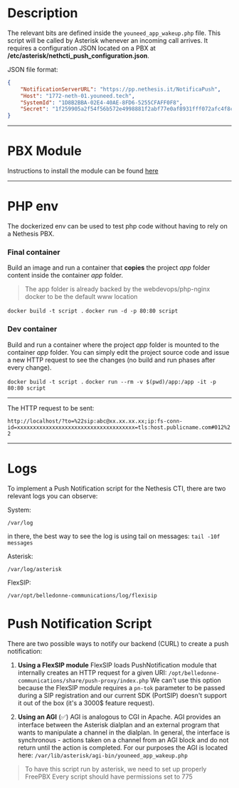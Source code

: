 # Description

The relevant bits are defined inside the `youneed_app_wakeup.php` file.
This script will be called by Asterisk whenever an incoming call arrives.
It requires a configuration JSON located on a PBX at **/etc/asterisk/nethcti_push_configuration.json**.

JSON file format:

```json
{
    "NotificationServerURL": "https://pp.nethesis.it/NotificaPush",
    "Host": "1772-neth-01.youneed.tech",
    "SystemId": "1D8B2BBA-02E4-40AE-8FD6-5255CFAFF0F8",
    "Secret": "1f259905a2f54f56b572e4998881f2abf77e0af8931fff072afc4f8c549d4098"
}
```
---
# PBX Module

Instructions to install the module can be found [here](./pushnotification)

---

# PHP env

The dockerized env can be used to test php code without having to rely on a Nethesis PBX.

### Final container

Build an image and run a container that **copies** the project *app* folder content inside the container *app* folder.
> The app folder is already backed by the webdevops/php-nginx docker to be the default www location

`docker build -t script .`
`docker run -d -p 80:80 script`

### Dev container

Build and run a container where the project *app* folder is mounted to the container *app* folder.
You can simply edit the project source code and issue a new HTTP request to see the changes (no build and run phases after every change).

`docker build -t script .`
`docker run --rm -v $(pwd)/app:/app -it -p 80:80 script`

---

The HTTP request to be sent:

`http://localhost/?to=%22sip:abc@xx.xx.xx.xx;ip:fs-conn-id=xxxxxxxxxxxxxxxxxxxxxxxxxxxxxxxxxxxxx=tls:host.publicname.com#012%22`


---

# Logs

To implement a Push Notification script for the Nethesis CTI, there are two relevant logs you can observe:

System:


````
/var/log
````

in there, the best way to see the log is using tail on messages: `tail -10f messages`


Asterisk:

````
/var/log/asterisk
````

FlexSIP:

```
/var/opt/belledonne-communications/log/flexisip
```


# Push Notification Script

There are two possible ways to notify our backend (CURL) to create a push notification:

1. **Using a FlexSIP module**
  FlexSIP loads PushNotification module that internally creates an HTTP request for a given URI: `/opt/belledonne-communications/share/push-proxy/index.php`
  We can't use this option because the FlexSIP module requires a `pn-tok` parameter to be passed during a SIP registration and our current SDK (PortSIP) doesn't support it out of the box (it's a 3000$ feature  request).

2. **Using an AGI** (✅)
  AGI is analogous to CGI in Apache. AGI provides an interface between the Asterisk dialplan and an external program that wants to manipulate a channel in the dialplan. In general, the interface is synchronous - actions taken on a channel from an AGI block and do not return until the action is completed.
  For our purposes the AGI is located here: `/var/lib/asterisk/agi-bin/youneed_app_wakeup.php`

  > To have this script run by asterisk, we need to set up properly FreePBX
  > Every script should have permissions set to 775
